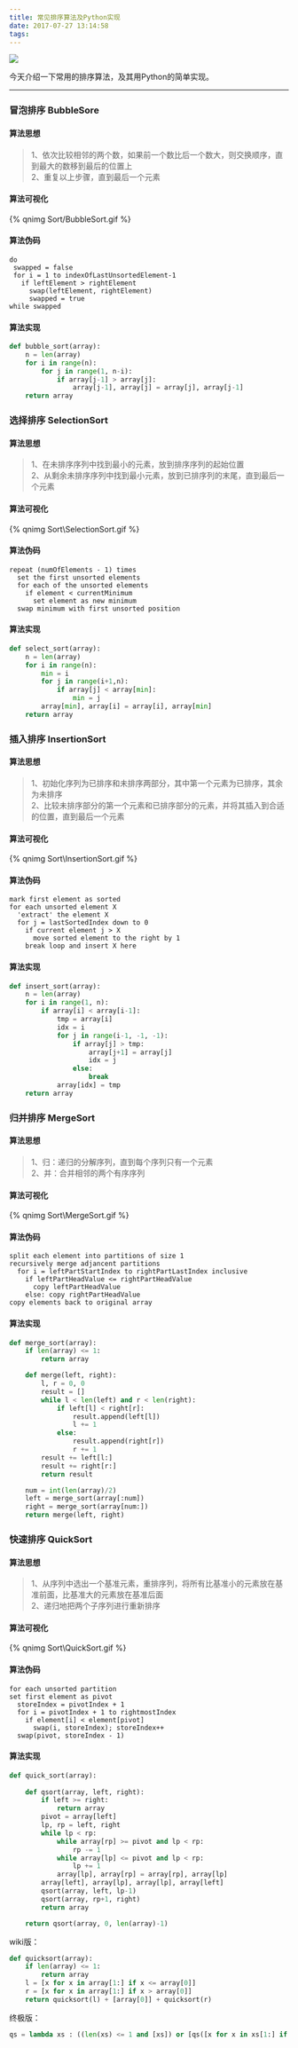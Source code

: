 ```yaml
---
title: 常见排序算法及Python实现
date: 2017-07-27 13:14:58
tags:
---
```


<img src="http://otnawj8bh.bkt.clouddn.com/images/Sort/sort.png?imageView2/1/w/800/h/310" />

今天介绍一下常用的排序算法，及其用Python的简单实现。
<!--more-->

---

### 冒泡排序 BubbleSore

#### 算法思想

<blockquote>
	1、依次比较相邻的两个数，如果前一个数比后一个数大，则交换顺序，直到最大的数移到最后的位置上
	<br>
	2、重复以上步骤，直到最后一个元素
</blockquote>

#### 算法可视化

{% qnimg Sort/BubbleSort.gif %}

#### 算法伪码

 ```
do
  swapped = false
  for i = 1 to indexOfLastUnsortedElement-1
    if leftElement > rightElement
      swap(leftElement, rightElement)
      swapped = true
while swapped
 ```

#### 算法实现

```Python
def bubble_sort(array):
    n = len(array)
    for i in range(n):
        for j in range(1, n-i):
            if array[j-1] > array[j]:
                array[j-1], array[j] = array[j], array[j-1]
    return array
```

### 选择排序 SelectionSort

#### 算法思想

<blockquote>
	1、在未排序序列中找到最小的元素，放到排序序列的起始位置
	<br>
	2、从剩余未排序序列中找到最小元素，放到已排序列的末尾，直到最后一个元素
</blockquote>

#### 算法可视化

{% qnimg Sort\SelectionSort.gif %}

#### 算法伪码

```
repeat (numOfElements - 1) times
  set the first unsorted elements
  for each of the unsorted elements
    if element < currentMinimum
      set element as new minimum
  swap minimum with first unsorted position
```

#### 算法实现

``` Python
def select_sort(array):
    n = len(array)
    for i in range(n):
        min = i
        for j in range(i+1,n):
            if array[j] < array[min]:
                min = j
        array[min], array[i] = array[i], array[min]
    return array
```

### 插入排序 InsertionSort

#### 算法思想

<blockquote>
	1、初始化序列为已排序和未排序两部分，其中第一个元素为已排序，其余为未排序
	<br>
	2、比较未排序部分的第一个元素和已排序部分的元素，并将其插入到合适的位置，直到最后一个元素
</blockquote>

#### 算法可视化

{% qnimg Sort\InsertionSort.gif %}

#### 算法伪码

```
mark first element as sorted
for each unsorted element X
  'extract' the element X
  for j = lastSortedIndex down to 0
    if current element j > X
      move sorted element to the right by 1
    break loop and insert X here
```

#### 算法实现

``` Python
def insert_sort(array):
    n = len(array)
    for i in range(1, n):
        if array[i] < array[i-1]:
            tmp = array[i]
            idx = i
            for j in range(i-1, -1, -1):
                if array[j] > tmp:
                    array[j+1] = array[j]
                    idx = j
                else:
                    break
            array[idx] = tmp
    return array
```

### 归并排序 MergeSort

#### 算法思想

<blockquote>
	1、归：递归的分解序列，直到每个序列只有一个元素
	<br>
	2、并：合并相邻的两个有序序列
</blockquote>

#### 算法可视化

{% qnimg Sort\MergeSort.gif %}

#### 算法伪码

```
split each element into partitions of size 1
recursively merge adjancent partitions
  for i = leftPartStartIndex to rightPartLastIndex inclusive
    if leftPartHeadValue <= rightPartHeadValue
      copy leftPartHeadValue
    else: copy rightPartHeadValue
copy elements back to original array
```

#### 算法实现

``` Python
def merge_sort(array):
    if len(array) <= 1:
        return array

    def merge(left, right):
        l, r = 0, 0
        result = []
        while l < len(left) and r < len(right):
            if left[l] < right[r]:
                result.append(left[l])
                l += 1
            else:
                result.append(right[r])
                r += 1
        result += left[l:]
        result += right[r:]
        return result

    num = int(len(array)/2)
    left = merge_sort(array[:num])
    right = merge_sort(array[num:])
    return merge(left, right)
```

### 快速排序 QuickSort

#### 算法思想

<blockquote>
	1、从序列中选出一个基准元素，重排序列，将所有比基准小的元素放在基准前面，比基准大的元素放在基准后面
	<br>
	2、递归地把两个子序列进行重新排序
</blockquote>

#### 算法可视化

{% qnimg Sort\QuickSort.gif %}

#### 算法伪码

```
for each unsorted partition
set first element as pivot
  storeIndex = pivotIndex + 1
  for i = pivotIndex + 1 to rightmostIndex
    if element[i] < element[pivot]
      swap(i, storeIndex); storeIndex++
  swap(pivot, storeIndex - 1)
```

#### 算法实现

``` Python
def quick_sort(array):
    
    def qsort(array, left, right):
        if left >= right:
            return array
        pivot = array[left]
        lp, rp = left, right
        while lp < rp:
            while array[rp] >= pivot and lp < rp:
                rp -= 1
            while array[lp] <= pivot and lp < rp:
                lp += 1
            array[lp], array[rp] = array[rp], array[lp]
        array[left], array[lp], array[lp], array[left]
        qsort(array, left, lp-1)
        qsort(array, rp+1, right)
        return array

    return qsort(array, 0, len(array)-1)
```

wiki版：

``` Python
def quicksort(array):
    if len(array) <= 1:
        return array
    l = [x for x in array[1:] if x <= array[0]]
    r = [x for x in array[1:] if x > array[0]]
    return quicksort(l) + [array[0]] + quicksort(r)
```

终极版：

``` Python 
qs = lambda xs : ((len(xs) <= 1 and [xs]) or [qs([x for x in xs[1:] if x < xs[0]]) + [xs[0]] + qs([x for x in xs[1:]])])[0]
```